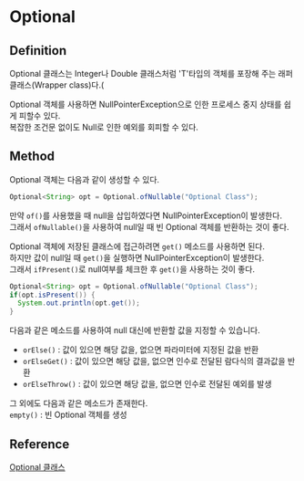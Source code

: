 # Optional

## Definition
Optional<T> 클래스는 Integer나 Double 클래스처럼 'T'타입의 객체를 포장해 주는 래퍼 클래스(Wrapper class)다.(

Optional 객체를 사용하면 NullPointerException으로 인한 프로세스 중지 상태를 쉽게 피할수 있다.  
복잡한 조건문 없이도 Null로 인한 예외를 회피할 수 있다.

## Method
Optional 객체는 다음과 같이 생성할 수 있다.
```java
Optional<String> opt = Optional.ofNullable("Optional Class");
```
만약 `of()`를 사용했을 때 null을 삽입하였다면 NullPointerException이 발생한다.  
그래서 `ofNullable()`을 사용하여 null일 때 빈 Optional 객체를 반환하는 것이 좋다.

Optional 객체에 저장된 클래스에 접근하려면 `get()` 메소드를 사용하면 된다.  
하지만 값이 null일 때 `get()`을 실행하면 NullPointerException이 발생한다.  
그래서 `ifPresent()`로 null여부를 체크한 후 `get()`을 사용하는 것이 좋다.
```java
Optional<String> opt = Optional.ofNullable("Optional Class");
if(opt.isPresent()) {
  System.out.println(opt.get());
}
```

다음과 같은 메소드를 사용하여 null 대신에 반환할 값을 지정할 수 있습니다.
- `orElse()` : 값이 있으면 해당 값을, 없으면 파라미터에 지정된 값을 반환
- `orElseGet()` : 값이 있으면 해당 값을, 없으면 인수로 전달된 람다식의 결과값을 반환
- `orElseThrow()` : 값이 있으면 해당 값을, 없으면 인수로 전달된 예외를 발생

그 외에도 다음과 같은 메소드가 존재한다.  
`empty()` : 빈 Optional 객체를 생성

## Reference
[Optional 클래스](http://www.tcpschool.com/java/java_stream_optional)
